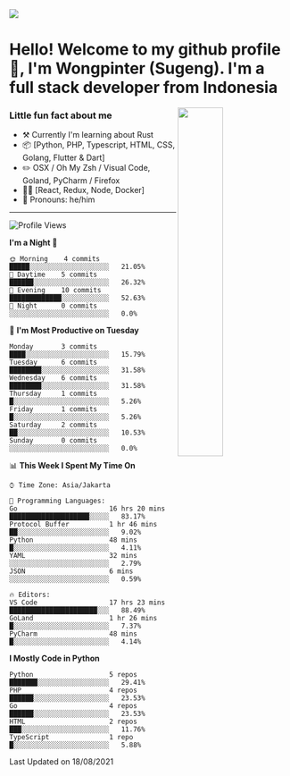 <img src="https://res.cloudinary.com/sugengme/image/upload/v1626782571/banner.png">

# Hello! Welcome to my github profile 👋, I'm Wongpinter (Sugeng). I'm a full stack developer from Indonesia

[<img align="right" width="40%" src="https://github-readme-stats.vercel.app/api/top-langs/?username=wongpinter&hide=html,css, tex&title_color=ffffff&text_color=c9cacc&icon_color=2bbc8a&bg_color=1d1f21&langs_count=4">](https://metrics.lecoq.io/ouuan?template=classic)

### Little fun fact about me

-   :hammer_and_pick: Currently I'm learning about Rust
-   :package: [Python, PHP, Typescript, HTML, CSS, Golang, Flutter & Dart]
-   :pencil2: OSX / Oh My Zsh / Visual Code, Goland, PyCharm / Firefox
-   :man_scientist: [React, Redux, Node, Docker]
-   :man: Pronouns: he/him

---



<!--START_SECTION:waka-->
![Profile Views](http://img.shields.io/badge/Profile%20Views-14-blue)

**I'm a Night 🦉** 

```text
🌞 Morning    4 commits      █████░░░░░░░░░░░░░░░░░░░░   21.05% 
🌆 Daytime    5 commits      ██████░░░░░░░░░░░░░░░░░░░   26.32% 
🌃 Evening    10 commits     █████████████░░░░░░░░░░░░   52.63% 
🌙 Night      0 commits      ░░░░░░░░░░░░░░░░░░░░░░░░░   0.0%

```
📅 **I'm Most Productive on Tuesday** 

```text
Monday       3 commits      ████░░░░░░░░░░░░░░░░░░░░░   15.79% 
Tuesday      6 commits      ████████░░░░░░░░░░░░░░░░░   31.58% 
Wednesday    6 commits      ████████░░░░░░░░░░░░░░░░░   31.58% 
Thursday     1 commits      █░░░░░░░░░░░░░░░░░░░░░░░░   5.26% 
Friday       1 commits      █░░░░░░░░░░░░░░░░░░░░░░░░   5.26% 
Saturday     2 commits      ██░░░░░░░░░░░░░░░░░░░░░░░   10.53% 
Sunday       0 commits      ░░░░░░░░░░░░░░░░░░░░░░░░░   0.0%

```


📊 **This Week I Spent My Time On** 

```text
⌚︎ Time Zone: Asia/Jakarta

💬 Programming Languages: 
Go                       16 hrs 20 mins      ████████████████████░░░░░   83.17% 
Protocol Buffer          1 hr 46 mins        ██░░░░░░░░░░░░░░░░░░░░░░░   9.02% 
Python                   48 mins             █░░░░░░░░░░░░░░░░░░░░░░░░   4.11% 
YAML                     32 mins             ░░░░░░░░░░░░░░░░░░░░░░░░░   2.79% 
JSON                     6 mins              ░░░░░░░░░░░░░░░░░░░░░░░░░   0.59%

🔥 Editors: 
VS Code                  17 hrs 23 mins      ██████████████████████░░░   88.49% 
GoLand                   1 hr 26 mins        █░░░░░░░░░░░░░░░░░░░░░░░░   7.37% 
PyCharm                  48 mins             █░░░░░░░░░░░░░░░░░░░░░░░░   4.14%

```

**I Mostly Code in Python** 

```text
Python                   5 repos             ███████░░░░░░░░░░░░░░░░░░   29.41% 
PHP                      4 repos             ██████░░░░░░░░░░░░░░░░░░░   23.53% 
Go                       4 repos             ██████░░░░░░░░░░░░░░░░░░░   23.53% 
HTML                     2 repos             ███░░░░░░░░░░░░░░░░░░░░░░   11.76% 
TypeScript               1 repo              █░░░░░░░░░░░░░░░░░░░░░░░░   5.88%

```



 Last Updated on 18/08/2021
<!--END_SECTION:waka-->

<!--
**wongpinter/wongpinter** is a ✨ _special_ ✨ repository because its `README.md` (this file) appears on your GitHub profile.

Here are some ideas to get you started:

- 🔭 I’m currently working on ...
- 🌱 I’m currently learning ...
- 👯 I’m looking to collaborate on ...
- 🤔 I’m looking for help with ...
- 💬 Ask me about ...
- 📫 How to reach me: ...
- 😄 Pronouns: ...
- ⚡ Fun fact: ...
-->
